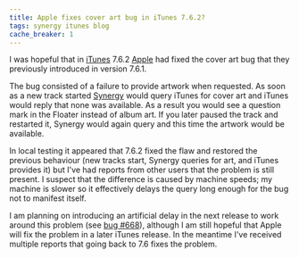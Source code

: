 ```yaml
---
title: Apple fixes cover art bug in iTunes 7.6.2?
tags: synergy itunes blog
cache_breaker: 1
---
```


I was hopeful that in [iTunes](/wiki/iTunes) 7.6.2 [Apple](/wiki/Apple) had fixed the cover art bug that they previously introduced in version 7.6.1.

The bug consisted of a failure to provide artwork when requested. As soon as a new track started [Synergy](/wiki/Synergy) would query iTunes for cover art and iTunes would reply that none was available. As a result you would see a question mark in the Floater instead of album art. If you later paused the track and restarted it, Synergy would again query and this time the artwork would be available.

In local testing it appeared that 7.6.2 fixed the flaw and restored the previous behaviour (new tracks start, Synergy queries for art, and iTunes provides it) but I've had reports from other users that the problem is still present. I suspect that the difference is caused by machine speeds; my machine is slower so it effectively delays the query long enough for the bug not to manifest itself.

I am planning on introducing an artificial delay in the next release to work around this problem (see [bug \#668](/issues/668)), although I am still hopeful that Apple will fix the problem in a later iTunes release. In the meantime I've received multiple reports that going back to 7.6 fixes the problem.
